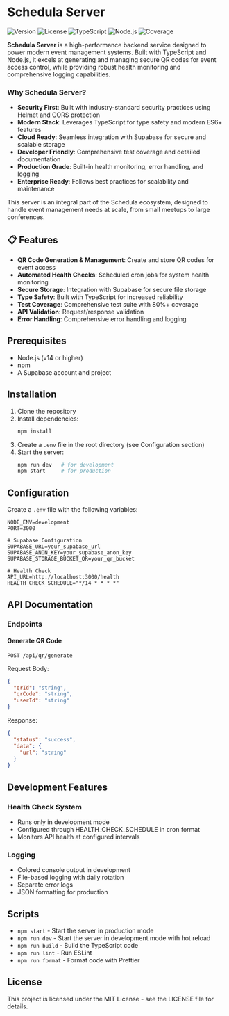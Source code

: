# Schedula Server

![Version](https://img.shields.io/badge/version-1.0.0-blue.svg)
![License](https://img.shields.io/badge/license-MIT-green.svg)
![TypeScript](https://img.shields.io/badge/TypeScript-5.3-blue.svg)
![Node.js](https://img.shields.io/badge/Node.js-20.0-green.svg)
![Coverage](https://img.shields.io/badge/coverage-80%25-brightgreen.svg)

**Schedula Server** is a high-performance backend service designed to power modern event management systems. Built with TypeScript and Node.js, it excels at generating and managing secure QR codes for event access control, while providing robust health monitoring and comprehensive logging capabilities.

### Why Schedula Server?

- **Security First**: Built with industry-standard security practices using Helmet and CORS protection
- **Modern Stack**: Leverages TypeScript for type safety and modern ES6+ features
- **Cloud Ready**: Seamless integration with Supabase for secure and scalable storage
- **Developer Friendly**: Comprehensive test coverage and detailed documentation
- **Production Grade**: Built-in health monitoring, error handling, and logging
- **Enterprise Ready**: Follows best practices for scalability and maintenance

This server is an integral part of the Schedula ecosystem, designed to handle event management needs at scale, from small meetups to large conferences.

## 📋 Features

- **QR Code Generation & Management**: Create and store QR codes for event access
- **Automated Health Checks**: Scheduled cron jobs for system health monitoring
- **Secure Storage**: Integration with Supabase for secure file storage
- **Type Safety**: Built with TypeScript for increased reliability
- **Test Coverage**: Comprehensive test suite with 80%+ coverage
- **API Validation**: Request/response validation
- **Error Handling**: Comprehensive error handling and logging

## Prerequisites

- Node.js (v14 or higher)
- npm
- A Supabase account and project

## Installation

1. Clone the repository
2. Install dependencies:
   ```bash
   npm install
   ```
3. Create a `.env` file in the root directory (see Configuration section)
4. Start the server:
   ```bash
   npm run dev   # for development
   npm start     # for production
   ```

## Configuration

Create a `.env` file with the following variables:

```env
NODE_ENV=development
PORT=3000

# Supabase Configuration
SUPABASE_URL=your_supabase_url
SUPABASE_ANON_KEY=your_supabase_anon_key
SUPABASE_STORAGE_BUCKET_QR=your_qr_bucket

# Health Check
API_URL=http://localhost:3000/health
HEALTH_CHECK_SCHEDULE="*/14 * * * *"
```

## API Documentation

### Endpoints

#### Generate QR Code

```http
POST /api/qr/generate
```

Request Body:

```json
{
  "qrId": "string",
  "qrCode": "string",
  "userId": "string"
}
```

Response:

```json
{
  "status": "success",
  "data": {
    "url": "string"
  }
}
```

## Development Features

### Health Check System

- Runs only in development mode
- Configured through HEALTH_CHECK_SCHEDULE in cron format
- Monitors API health at configured intervals

### Logging

- Colored console output in development
- File-based logging with daily rotation
- Separate error logs
- JSON formatting for production

## Scripts

- `npm start` - Start the server in production mode
- `npm run dev` - Start the server in development mode with hot reload
- `npm run build` - Build the TypeScript code
- `npm run lint` - Run ESLint
- `npm run format` - Format code with Prettier

## License

This project is licensed under the MIT License - see the LICENSE file for details.
